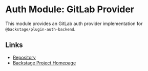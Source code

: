 # Auth Module: GitLab Provider

This module provides an GitLab auth provider implementation for `@backstage/plugin-auth-backend`.

## Links

- [Repository](https://github.com/backstage/backstage/tree/master/plugins/auth-backend-module-bitbucketServer-provider)
- [Backstage Project Homepage](https://backstage.io)

